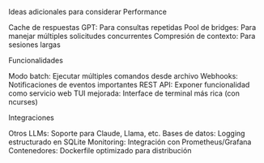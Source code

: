  Ideas adicionales para considerar
Performance

Cache de respuestas GPT: Para consultas repetidas
Pool de bridges: Para manejar múltiples solicitudes concurrentes
Compresión de contexto: Para sesiones largas

Funcionalidades

Modo batch: Ejecutar múltiples comandos desde archivo
Webhooks: Notificaciones de eventos importantes
REST API: Exponer funcionalidad como servicio web
TUI mejorada: Interface de terminal más rica (con ncurses)

Integraciones

Otros LLMs: Soporte para Claude, Llama, etc.
Bases de datos: Logging estructurado en SQLite
Monitoring: Integración con Prometheus/Grafana
Contenedores: Dockerfile optimizado para distribución

